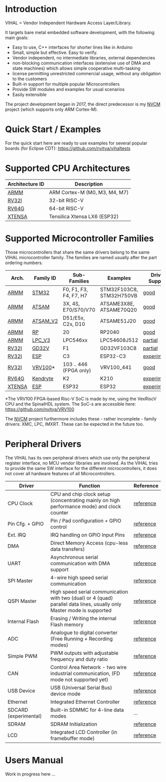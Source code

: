 # Introduction

VIHAL = Vendor Independent Hardware Access Layer/Library.

It targets bare metal embedded software development, with the following main goals:
 - Easy to use, C++ interfaces for shorter lines like in Arduino
 - Small, simple but effective. Easy to verify.
 - Vendor independent, no intermediate libraries, external dependencies 
 - non-blocking communication interfaces (extensive use of DMA and state machines) which allows simple cooperative multi-tasking
 - license permitting unrestricted commercial usage, without any obligation to the customers
 - Built-in support for multiple popular Microcontrollers
 - Provide SW modules and examples for usual scenarios 
 - Easily extensible

The project development began in 2017, the direct predecessor is my [NVCM](https://github.com/nvitya/nvcm) project (which supports only ARM Cortex-M).

# Quick Start / Examples

For the quick start here are ready to use examples for several popular boards (for Eclipse CDT):
  https://github.com/nvitya/vihaltests

# Supported CPU Architectures

__Architecture ID__ | Description
--------------------|------------
[ARMM](armm) | ARM Cortex-M (M0, M3, M4, M7)
[RV32I](rv32i) | 32-bit RISC-V
[RV64G](rv64g) | 64-bit RISC-V
[XTENSA](xtensa) | Tensilica Xtensa LX6 (ESP32)

# Supported Microcontroller Families

Those microcontrollers that share the same drivers belong to the same VIHAL microcontroller family. The families are named usually after the part ordering numbers.

Arch. | Family ID | Sub-Families | Examples | Driver Support
------|-----------|--------------|----------|---------------
[ARMM](/armm)   | [STM32](/armm/STM32) | F0, F1, F3, F4, F7, H7 | STM32F103C8, STM32H750VB | [good](/armm/STM32)
[ARMM](/armm)   | [ATSAM](/armm/ATSAM) | 3X, 4S, E70/S70/V70 | ATSAME3X8E, ATSAME70Q20 | [good](/armm/ATSAM)
[ARMM](/armm)   | [ATSAM_V2](/armm/ATSAM_V2) | D51/E5x, C2x, D10 | ATSAME51J20 | [good](/armm/ATSAM_V2)
[ARMM](/armm)   | [RP](/armm/RP)       | 20  | RP2040 | [good](/armm/RP)
[ARMM](/armm)   | [LPC_V3](/armm/LPC_V3)  | LPC546xx | LPC54608J512 | [partial](/armm/LPC_V3)
[RV32I](/rv32i) | [GD32V](/rv32i/GD32V) | F1 | GD32VF103C8 | [partial](/rv32i/GD32V)
[RV32I](/rv32i) | [ESP](/rv32i/ESP) | C3 | ESP32-C3 | [experimental](/rv32i/ESP)
[RV32I](/rv32i) | [VRV100](/rv32i/VRV100)*  | 103 .. 446 (FPGA only) | VRV100_441 | [good](/rv32i/VRV100)
[RV64G](/rv64g) | [Kendryte](/rv64g/kendryte) | K2 | K210 | [experimental](/rv64g/kendryte)
[XTENSA](/xtensa) | [ESP](/xtensa/ESP) | ESP32 | ESP32 | [experimental](/xtensa/ESP)

*The VRV100 FPGA-based Risc-V SoC is made by me, using the VexRiscV CPU and the SpinalHDL system. The SoC-s are accessible here: https://github.com/nvitya/VRV100

The [NVCM](https://github.com/nvitya/nvcm) project furthermore includes these - rather incomplete - family drivers: XMC, LPC, IMXRT. These can be expected in the future too.

# Peripheral Drivers

The VIHAL has its own peripheral drivers which use only the peripheral register interface,
no MCU vendor libraries are involved. 
As the VIHAL tries to provide the same SW interface for the different microcontrollers,
it does not cover all hardware features of all Microcontrollers.

__Driver__ | __Function__ | __Reference__
-----------|--------------|----------------
CPU Clock | CPU and chip clock setup (concentrating mainly on high performance mode) and clock counter | [reference](/doc/hwclk.md)
Pin Cfg. + GPIO | Pin / Pad configuration + GPIO control | [reference](/doc/hwpins.md)
Ext. IRQ | IRQ handling on GPIO Input Pins | [reference](/doc/hwextirq.md)
DMA | Direct Memory Access (cpu-less data transfers) | [reference](/doc/hwdma.md)
UART | Asynchronous serial communication with DMA support | [reference](/doc/hwuart.md)
SPI Master | 4-wire high speed serial communication | [reference](/doc/hwspi.md)
QSPI Master | High speed serial communication with two (dual) or 4 (quad) parallel data lines, usually only Master mode is supported | [reference](/doc/hwqspi.md)
Internal Flash | Erasing / Writing the internal Flash memory | [reference](/doc/hwintflash.md)
ADC | Analogue to digital converter (Free Running + Recording modes) | [reference](/doc/hwadc.md)
Simple PWM | PWM outputs with adjustable frequency and duty ratio | [reference](/doc/hwpwm.md)
CAN | Control Area Network - two wire industrial communication, (FD mode not supported yet) | [reference](/doc/hwcan.md)
USB Device | USB (Universal Serial Bus) device mode | [reference](/doc/hwusb.md)
Ethernet | Integrated Ethernet Controller | [reference](/doc/hweth.md)
SDCARD (experimental) | Built-in SDMMC for 4-line data modes | ...
SDRAM | SDRAM Initialization | [reference](/doc/hwsdram.md)
LCD | Integrated LCD Controller (in framebuffer mode) | [reference](/doc/hwlcd.md)

# Users Manual

Work in progress here ...

